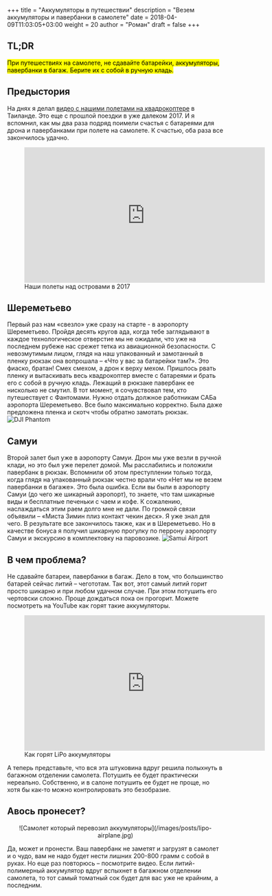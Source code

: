 +++
title = "Аккумуляторы в путешествии"
description = "Везем аккумуляторы и павербанки в самолете"
date = 2018-04-09T11:03:05+03:00
weight = 20
author = "Роман"
draft = false
+++
## TL;DR
<mark>При путешествиях на самолете, не сдавайте батарейки, аккумуляторы, павербанки в багаж. Берите их с собой в ручную кладь.</mark>

## Предыстория
На днях я делал [видео с нашими полетами на квадрокоптере](http://cherehapa.ru/) в Таиланде. Это еще с прошлой поездки в уже далеком 2017. И я вспомнил, как мы два раза подряд поимели счастья с батареями для дрона и павербанками при полете на самолете. К счастью, оба раза все закончилось удачно.
  <figure>
	<div class="video-container">
		<iframe width="560" height="315" src="https://www.youtube.com/embed/9sHErLeOqYc?rel=0&amp;controls=0&amp;showinfo=0" frameborder="0" allow="autoplay; encrypted-media" allowfullscreen=""></iframe>
	</div>
	<figcaption>Наши полеты над островами в 2017</figcaption>
  </figure> 

## Шереметьево
Первый раз нам «свезло» уже сразу на старте - в аэропорту Шереметьево. Пройдя десять кругов ада, когда тебе заглядывают в каждое технологическое отверстие мы не ожидали, что уже на последнем рубеже нас срежет тетка из авиационной безопасности. С невозмутимым лицом, глядя на наш упакованный и замотанный в пленку рюкзак она вопрошала – «Что у вас за батарейки там?». Это фиаско, братан!
Смех смехом, а дрон к верху мехом. Пришлось рвать пленку и вытаскивать весь квадрокоптер вместе с батареями и брать его с собой в ручную кладь. Лежащий в рюкзаке павербанк ее нисколько не смутил. В тот момент, я сочувствовал тем, кто путешествует с Фантомами. Нужно отдать должное работникам САБа аэропорта Шереметьево. Все было максимально корректно. Была даже предложена пленка и скотч чтобы обратно замотать рюкзак.
![DJI Phantom](/images/posts/dji-phantom-with-case.jpg)

## Самуи
Второй залет был уже в аэропорту Самуи. Дрон мы уже везли в ручной клади, но это был уже перелет домой. Мы расслабились и положили павербанк в рюкзак. Вспомнили об этом преступлении только тогда, когда глядя на упакованный рюкзак честно врали что «Нет мы не везем павербанки в багаже». Это была ошибка.
Если вы были в аэропорту Самуи (до чего же шикарный аэропорт), то знаете, что там шикарные виды и бесплатные печеньки с чаем и кофе. К сожалению, наслаждаться этим раем долго мне не дали. По громкой связи объявили – «Миста Зимин плиз контакт чекин деск». Я уже знал для чего.
В результате все закончилось также, как и в Шереметьево. Но в качестве бонуса я получил шикарную прогулку по перрону аэропорту Самуи и экскурсию в комплектовку на паровозике.
![Samui Airport](/images/posts/samui-airport-train.jpg)

## В чем проблема?
Не сдавайте батареи, павербанки в багаж. Дело в том, что большинство батарей сейчас литий – чегототам. Так вот, этот самый литий горит просто шикарно и при любом удачном случае. При этом потушить его чертовски сложно. Проще дождаться пока он прогорит. Можете посмотреть на YouTube как горят такие аккумуляторы.
  <figure>
	<div class="video-container">
		<iframe width="560" height="315" src="https://www.youtube.com/embed/5LrIDwPq1R8?controls=0&amp;showinfo=0" frameborder="0" allow="autoplay; encrypted-media" allowfullscreen></iframe>
	</div>
	<figcaption>Как горят LiPo аккумуляторы</figcaption>
  </figure> 
А теперь представьте, что вся эта штуковина вдруг решила полыхнуть в багажном отделении самолета. Потушить ее будет практически нереально. Собственно, и в салоне потушить ее будет не проще, но хотя бы как-то можно контролировать это безобразие.

## Авось пронесет?
<center>![Самолет который перевозил аккумуляторы](/images/posts/lipo-airplane.jpg)</center>

Да, может и пронести. Ваш павербанк не заметят и загрузят в самолет и о чудо, вам не надо будет нести лишних 200-800 грамм с собой в руках. Но еще раз повторюсь – посмотрите видео. Если литий-полимерный аккумулятор вдруг вспыхнет в багажном отделении самолета, то тот самый томатный сок будет для вас уже не крайним, а последним.
